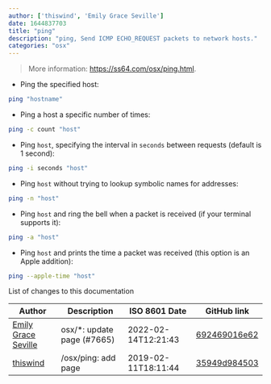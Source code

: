 ```yaml
---
author: ['thiswind', 'Emily Grace Seville']
date: 1644837703
title: "ping"
description: "ping, Send ICMP ECHO_REQUEST packets to network hosts."
categories: "osx"
---
```

> More information: <https://ss64.com/osx/ping.html>.

- Ping the specified host:

```bash
ping "hostname"
```

- Ping a host a specific number of times:

```bash
ping -c count "host"
```

- Ping `host`, specifying the interval in `seconds` between requests (default is 1 second):

```bash
ping -i seconds "host"
```

- Ping `host` without trying to lookup symbolic names for addresses:

```bash
ping -n "host"
```

- Ping `host` and ring the bell when a packet is received (if your terminal supports it):

```bash
ping -a "host"
```

- Ping `host` and prints the time a packet was received (this option is an Apple addition):

```bash
ping --apple-time "host"
```
List of changes to this documentation


Author | Description | ISO 8601 Date | GitHub link
------|-----|-----|-----
[Emily Grace Seville](mailto:emilyseville7cf@gmail.com) | osx/*: update page (#7665) | 2022-02-14T12:21:43 | [692469016e62](https://github.com/tldr-pages/tldr/commit/692469016e62d4410ec92a8f29272e447046a0d2)
[thiswind](mailto:thiswind@gmail.com) | /osx/ping: add page | 2019-02-11T18:11:44 | [35949d984503](https://github.com/tldr-pages/tldr/commit/35949d98450303cdbfcb1a87c9bc5e876121dea1)

